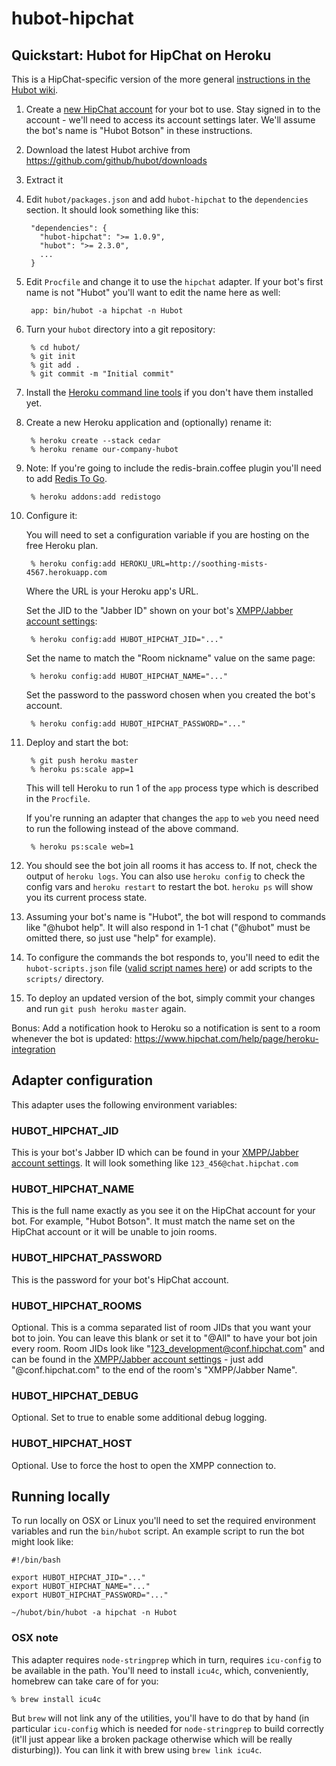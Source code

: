 # hubot-hipchat

## Quickstart: Hubot for HipChat on Heroku

This is a HipChat-specific version of the more general [instructions in the Hubot wiki](https://github.com/github/hubot/wiki/Deploying-Hubot-onto-Heroku).

1. Create a [new HipChat account](https://www.hipchat.com/help/page/how-do-i-invite-other-users/) for your bot to use. Stay signed in to the account - we'll need to access its account settings later. We'll assume the bot's name is "Hubot Botson" in these instructions.
1. Download the latest Hubot archive from https://github.com/github/hubot/downloads
1. Extract it
1. Edit `hubot/packages.json` and add `hubot-hipchat` to the `dependencies` section. It should look something like this:

        "dependencies": {
          "hubot-hipchat": ">= 1.0.9",
          "hubot": ">= 2.3.0",
          ...
        }

1. Edit `Procfile` and change it to use the `hipchat` adapter. If your bot's first name is not "Hubot" you'll want to edit the name here as well:

        app: bin/hubot -a hipchat -n Hubot

1. Turn your `hubot` directory into a git repository:

        % cd hubot/
        % git init
        % git add .
        % git commit -m "Initial commit"

1. Install the [Heroku command line tools](http://devcenter.heroku.com/articles/heroku-command) if you don't have them installed yet.
1. Create a new Heroku application and (optionally) rename it:

        % heroku create --stack cedar
        % heroku rename our-company-hubot

1. Note: If you're going to include the redis-brain.coffee plugin you'll need to add [Redis To Go](http://devcenter.heroku.com/articles/redistogo).

        % heroku addons:add redistogo

1. Configure it:

      You will need to set a configuration variable if you are hosting on the free Heroku plan.

        % heroku config:add HEROKU_URL=http://soothing-mists-4567.herokuapp.com

      Where the URL is your Heroku app's URL.

      Set the JID to the "Jabber ID" shown on your bot's [XMPP/Jabber account settings](https://www.hipchat.com/account/xmpp):

        % heroku config:add HUBOT_HIPCHAT_JID="..."

      Set the name to match the "Room nickname" value on the same page:

        % heroku config:add HUBOT_HIPCHAT_NAME="..."

      Set the password to the password chosen when you created the bot's account.

        % heroku config:add HUBOT_HIPCHAT_PASSWORD="..."

1. Deploy and start the bot:

        % git push heroku master
        % heroku ps:scale app=1

      This will tell Heroku to run 1 of the `app` process type which is described in the `Procfile`.

      If you're running an adapter that changes the `app` to `web` you need need to run the following instead of the above command.

        % heroku ps:scale web=1


1. You should see the bot join all rooms it has access to. If not, check the output of `heroku logs`. You can also use `heroku config` to check the config vars and `heroku restart` to restart the bot. `heroku ps` will show you its current process state.

1. Assuming your bot's name is "Hubot", the bot will respond to commands like "@hubot help". It will also respond in 1-1 chat ("@hubot" must be omitted there, so just use "help" for example).

1. To configure the commands the bot responds to, you'll need to edit the `hubot-scripts.json` file ([valid script names here](https://github.com/github/hubot-scripts/tree/master/src/scripts)) or add scripts to the `scripts/` directory.

1. To deploy an updated version of the bot, simply commit your changes and run `git push heroku master` again.

Bonus: Add a notification hook to Heroku so a notification is sent to a room whenever the bot is updated: https://www.hipchat.com/help/page/heroku-integration

## Adapter configuration

This adapter uses the following environment variables:

### HUBOT\_HIPCHAT\_JID

This is your bot's Jabber ID which can be found in your [XMPP/Jabber account settings](https://www.hipchat.com/account/xmpp). It will look something like `123_456@chat.hipchat.com`

### HUBOT\_HIPCHAT\_NAME

This is the full name exactly as you see it on the HipChat account for your bot. For example, "Hubot Botson". It must match the name set on the HipChat account or it will be unable to join rooms.

### HUBOT\_HIPCHAT\_PASSWORD

This is the password for your bot's HipChat account.

### HUBOT\_HIPCHAT\_ROOMS

Optional. This is a comma separated list of room JIDs that you want your bot to join. You can leave this blank or set it to "@All" to have your bot join every room. Room JIDs look like "123_development@conf.hipchat.com" and can be found in the [XMPP/Jabber account settings](https://www.hipchat.com/account/xmpp) - just add "@conf.hipchat.com" to the end of the room's "XMPP/Jabber Name".

### HUBOT\_HIPCHAT\_DEBUG

Optional. Set to true to enable some additional debug logging.

### HUBOT\_HIPCHAT\_HOST

Optional. Use to force the host to open the XMPP connection to.

## Running locally

To run locally on OSX or Linux you'll need to set the required environment variables and run the `bin/hubot` script. An example script to run the bot might look like:

    #!/bin/bash
    
    export HUBOT_HIPCHAT_JID="..."
    export HUBOT_HIPCHAT_NAME="..."
    export HUBOT_HIPCHAT_PASSWORD="..."
    
    ~/hubot/bin/hubot -a hipchat -n Hubot

### OSX note

This adapter requires `node-stringprep` which in turn, requires `icu-config` to be available in the path. You'll need to install `icu4c`, which, conveniently, homebrew can take care of for you:

    % brew install icu4c

But `brew` will not link any of the utilities, you'll have to do that by hand (in particular `icu-config` which is needed for `node-stringprep` to build correctly (it'll just appear like a broken package otherwise which will be really disturbing)). You can link it with brew using `brew link icu4c`.
